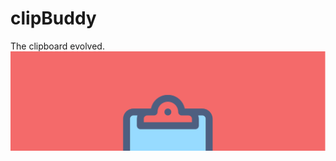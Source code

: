 # clipBuddy
The clipboard evolved.
![clip](https://github.com/kumailn/clipBuddy/blob/master/app/src/main/res/drawable/feature_graphic.png)
